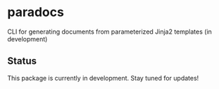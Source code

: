 # paradocs

CLI for generating documents from parameterized Jinja2 templates (in development)

## Status

This package is currently in development. Stay tuned for updates!

